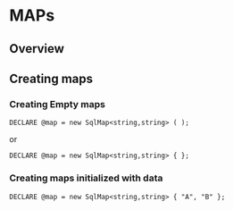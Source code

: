 # MAPs

## Overview



## Creating maps

### Creating Empty maps

```
DECLARE @map = new SqlMap<string,string> ( );
```
or

```
DECLARE @map = new SqlMap<string,string> { };
```

### Creating maps initialized with data

```
DECLARE @map = new SqlMap<string,string> { "A", "B" };
```

